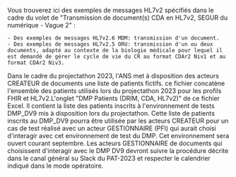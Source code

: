 

Vous trouverez ici des exemples de messages HL7v2 spécifiés dans le cadre du volet de "Transmission de document(s) CDA en HL7v2, SEGUR du numérique - Vague 2" :

    - Des exemples de messages HL7v2.6 MDM: transmission d'un document.
    - Des exemples de messages HL7v2.5 ORU: transmission d'un ou deux documents, adapté au contexte de la biologie médicale pour lequel il est demandé de gérer le cycle de vie du CR au format CDAr2 Niv1 et au format CDAr2 Niv3.

Dans le cadre du projectathon 2023, l'ANS met à disposition des acteurs CREATEUR de documents une liste de patients fictifs. ce fichier concatène l'ensemble des patients utilisés lors du projectathon 2023 pour les profils FHIR et HL7v2.L'onglet "DMP Patients (DRIM, CDA, HL7v2)" de ce fichier Excel. Il contient la liste des patients inscrits à l'environnement de tests DMP_DV9 mis à disposition lors du projectathon. Cette liste de patients inscrits au DMP_DV9 pourra être utilisée par les acteurs CREATEUR pour un cas de test réalisé avec un acteur GESTIONNAIRE (PFI) qui aurait choisi d'interagir avec cet environnement de test du DMP. Cet environnement sera ouvert courant septembre. Les acteurs GESTIONNAIRE de documents qui choisissent d'interagir avec le DMP DV9 devront suivre la procédure décrite dans le canal général su Slack du PAT-2023 et respecter le calendrier indiqué dans le mode opératoire.
 


